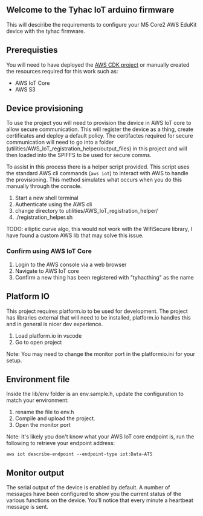 ## Welcome to the Tyhac IoT arduino firmware

This will desciribe the requirements to configure your M5 Core2 AWS EduKit device with the tyhac firmware.

## Prerequisties

You will need to have deployed the [AWS CDK project]('../aws-cdk/') or manually created the resources required for this work such as:

* AWS IoT Core
* AWS S3

## Device provisioning

To use the project you will need to provision the device in AWS IoT core to allow secure communication. This will register the device as a thing, create certificates and deploy a default policy. The certifactes required for secure communication will need to go into a folder (utilities/AWS_IoT_registration_helper/output_files) in this project and will then loaded into the SPIFFS to be used for secure comms. 

To assist in this process there is a helper script provided. This script uses the standard AWS cli commands (```aws iot```) to interact with AWS to handle the provisioning. This method simulates what occurs when you do this manually through the console.

1. Start a new shell terminal
2. Authenticate using the AWS cli
3. change directory to utilities/AWS_IoT_registration_helper/
3. ./registration_helper.sh

TODO: elliptic curve algo, this would not work with the WifiSecure library, I have found a custom AWS lib that may solve this issue.

### Confirm using AWS IoT Core

1. Login to the AWS console via a web browser
2. Navigate to AWS IoT core
3. Confirm a new thing has been registered with "tyhacthing" as the name

## Platform IO

This project requires platform.io to be used for development. The project has libraries external that will need to be installed, platform.io handles this and in general is nicer dev experience.

1. Load platform.io in vscode
2. Go to open project

Note: You may need to change the monitor port in the platformio.ini for your setup.

## Environment file

Inside the lib/env folder is an env.sample.h, update the configuration to match your environment:

1. rename the file to env.h
2. Compile and upload the project.
3. Open the monitor port

Note: It's likely you don't know what your AWS IoT core endpoint is, run the following to retrieve your endpoint address:
```
aws iot describe-endpoint --endpoint-type iot:Data-ATS
```

## Monitor output

The serial output of the device is enabled by default. A number of messages have been configured to show you the current status of the various functions on the device. You'll notice that every minute a heartbeat message is sent. 

